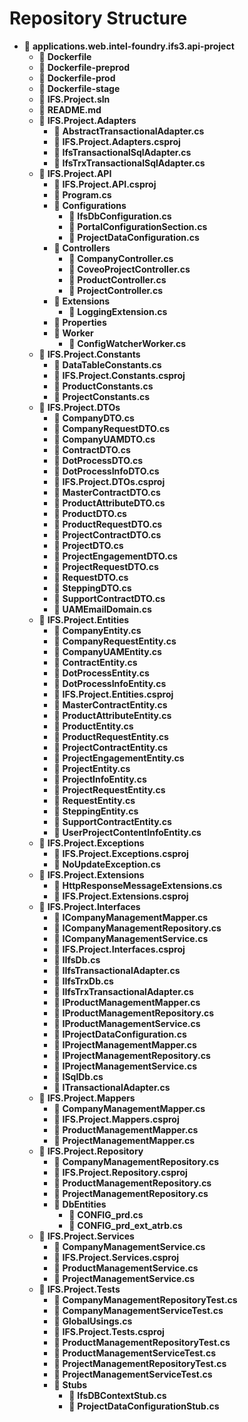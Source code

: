 ﻿# Repository Structure

- 📁 **applications.web.intel-foundry.ifs3.api-project**
  - 📄 **Dockerfile**
  - 📄 **Dockerfile-preprod**
  - 📄 **Dockerfile-prod**
  - 📄 **Dockerfile-stage**
  - 📄 **IFS.Project.sln**
  - 📄 **README.md**
  - 📁 **IFS.Project.Adapters**
    - 📄 **AbstractTransactionalAdapter.cs**
    - 📄 **IFS.Project.Adapters.csproj**
    - 📄 **IfsTransactionalSqlAdapter.cs**
    - 📄 **IfsTrxTransactionalSqlAdapter.cs**
  - 📁 **IFS.Project.API**
    - 📄 **IFS.Project.API.csproj**
    - 📄 **Program.cs**
    - 📁 **Configurations**
      - 📄 **IfsDbConfiguration.cs**
      - 📄 **PortalConfigurationSection.cs**
      - 📄 **ProjectDataConfiguration.cs**
    - 📁 **Controllers**
      - 📄 **CompanyController.cs**
      - 📄 **CoveoProjectController.cs**
      - 📄 **ProductController.cs**
      - 📄 **ProjectController.cs**
    - 📁 **Extensions**
      - 📄 **LoggingExtension.cs**
    - 📁 **Properties**
    - 📁 **Worker**
      - 📄 **ConfigWatcherWorker.cs**
  - 📁 **IFS.Project.Constants**
    - 📄 **DataTableConstants.cs**
    - 📄 **IFS.Project.Constants.csproj**
    - 📄 **ProductConstants.cs**
    - 📄 **ProjectConstants.cs**
  - 📁 **IFS.Project.DTOs**
    - 📄 **CompanyDTO.cs**
    - 📄 **CompanyRequestDTO.cs**
    - 📄 **CompanyUAMDTO.cs**
    - 📄 **ContractDTO.cs**
    - 📄 **DotProcessDTO.cs**
    - 📄 **DotProcessInfoDTO.cs**
    - 📄 **IFS.Project.DTOs.csproj**
    - 📄 **MasterContractDTO.cs**
    - 📄 **ProductAttributeDTO.cs**
    - 📄 **ProductDTO.cs**
    - 📄 **ProductRequestDTO.cs**
    - 📄 **ProjectContractDTO.cs**
    - 📄 **ProjectDTO.cs**
    - 📄 **ProjectEngagementDTO.cs**
    - 📄 **ProjectRequestDTO.cs**
    - 📄 **RequestDTO.cs**
    - 📄 **SteppingDTO.cs**
    - 📄 **SupportContractDTO.cs**
    - 📄 **UAMEmailDomain.cs**
  - 📁 **IFS.Project.Entities**
    - 📄 **CompanyEntity.cs**
    - 📄 **CompanyRequestEntity.cs**
    - 📄 **CompanyUAMEntity.cs**
    - 📄 **ContractEntity.cs**
    - 📄 **DotProcessEntity.cs**
    - 📄 **DotProcessInfoEntity.cs**
    - 📄 **IFS.Project.Entities.csproj**
    - 📄 **MasterContractEntity.cs**
    - 📄 **ProductAttributeEntity.cs**
    - 📄 **ProductEntity.cs**
    - 📄 **ProductRequestEntity.cs**
    - 📄 **ProjectContractEntity.cs**
    - 📄 **ProjectEngagementEntity.cs**
    - 📄 **ProjectEntity.cs**
    - 📄 **ProjectInfoEntity.cs**
    - 📄 **ProjectRequestEntity.cs**
    - 📄 **RequestEntity.cs**
    - 📄 **SteppingEntity.cs**
    - 📄 **SupportContractEntity.cs**
    - 📄 **UserProjectContentInfoEntity.cs**
  - 📁 **IFS.Project.Exceptions**
    - 📄 **IFS.Project.Exceptions.csproj**
    - 📄 **NoUpdateException.cs**
  - 📁 **IFS.Project.Extensions**
    - 📄 **HttpResponseMessageExtensions.cs**
    - 📄 **IFS.Project.Extensions.csproj**
  - 📁 **IFS.Project.Interfaces**
    - 📄 **ICompanyManagementMapper.cs**
    - 📄 **ICompanyManagementRepository.cs**
    - 📄 **ICompanyManagementService.cs**
    - 📄 **IFS.Project.Interfaces.csproj**
    - 📄 **IIfsDb.cs**
    - 📄 **IIfsTransactionalAdapter.cs**
    - 📄 **IIfsTrxDb.cs**
    - 📄 **IIfsTrxTransactionalAdapter.cs**
    - 📄 **IProductManagementMapper.cs**
    - 📄 **IProductManagementRepository.cs**
    - 📄 **IProductManagementService.cs**
    - 📄 **IProjectDataConfiguration.cs**
    - 📄 **IProjectManagementMapper.cs**
    - 📄 **IProjectManagementRepository.cs**
    - 📄 **IProjectManagementService.cs**
    - 📄 **ISqlDb.cs**
    - 📄 **ITransactionalAdapter.cs**
  - 📁 **IFS.Project.Mappers**
    - 📄 **CompanyManagementMapper.cs**
    - 📄 **IFS.Project.Mappers.csproj**
    - 📄 **ProductManagementMapper.cs**
    - 📄 **ProjectManagementMapper.cs**
  - 📁 **IFS.Project.Repository**
    - 📄 **CompanyManagementRepository.cs**
    - 📄 **IFS.Project.Repository.csproj**
    - 📄 **ProductManagementRepository.cs**
    - 📄 **ProjectManagementRepository.cs**
    - 📁 **DbEntities**
      - 📄 **CONFIG_prd.cs**
      - 📄 **CONFIG_prd_ext_atrb.cs**
  - 📁 **IFS.Project.Services**
    - 📄 **CompanyManagementService.cs**
    - 📄 **IFS.Project.Services.csproj**
    - 📄 **ProductManagementService.cs**
    - 📄 **ProjectManagementService.cs**
  - 📁 **IFS.Project.Tests**
    - 📄 **CompanyManagementRepositoryTest.cs**
    - 📄 **CompanyManagementServiceTest.cs**
    - 📄 **GlobalUsings.cs**
    - 📄 **IFS.Project.Tests.csproj**
    - 📄 **ProductManagementRepositoryTest.cs**
    - 📄 **ProductManagementServiceTest.cs**
    - 📄 **ProjectManagementRepositoryTest.cs**
    - 📄 **ProjectManagementServiceTest.cs**
    - 📁 **Stubs**
      - 📄 **IfsDBContextStub.cs**
      - 📄 **ProjectDataConfigurationStub.cs**
